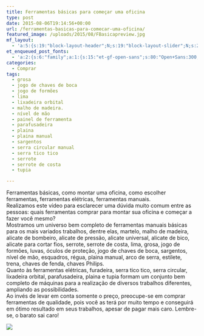 ```yaml
---
title: Ferramentas básicas para começar uma oficina
type: post
date: 2015-08-06T19:14:56+00:00
url: /ferramentas-basicas-para-comecar-uma-oficina/
featured_image: /uploads/2015/08/FBasicapreview.jpg
mf_layout:
  - 'a:5:{s:19:"block-layout-header";N;s:19:"block-layout-slider";N;s:22:"block-layout-structure";s:10:"full-width";s:25:"block-layout-left_sidebar";s:12:"blog-sidebar";s:26:"block-layout-right_sidebar";s:12:"blog-sidebar";}'
et_enqueued_post_fonts:
  - 'a:2:{s:6:"family";a:1:{s:15:"et-gf-open-sans";s:80:"Open+Sans:300,300italic,regular,italic,600,600italic,700,700italic,800,800italic";}s:6:"subset";a:2:{i:0;s:5:"latin";i:1;s:9:"latin-ext";}}'
categories:
  - Comprar
tags:
  - grosa
  - jogo de chaves de boca
  - jogo de formões
  - lima
  - lixadeira orbital
  - malho de madeira.
  - nível de mão
  - painel de ferramenta
  - parafusadeira
  - plaina
  - plaina manual
  - sargentos
  - serra circular manual
  - serra tico tico
  - serrote
  - serrote de costa
  - tupia

---
```

Ferramentas básicas, como montar uma oficina, como escolher ferramentas, ferramentas elétricas, ferramentas manuais.  
Realizamos este vídeo para esclarecer uma dúvida muito comum entre as pessoas: quais ferramentas comprar para montar sua oficina e começar a fazer você mesmo?  
Mostramos um universo bem completo de ferramentas manuais básicas para os mais variados trabalhos, dentre elas, martelo, malho de madeira, alicate de bombeiro, alicate de pressão, alicate universal, alicate de bico, alicate para cortar fios, serrote, serrote de costa, lima, grosa, jogo de formões, luvas, óculos de proteção, jogo de chaves de boca, sargentos, nível de mão, esquadros, régua, plaina manual, arco de serra, estilete, trena, chaves de fenda, chaves Philips.  
Quanto às ferramentas elétricas, furadeira, serra tico tico, serra circular, lixadeira orbital, parafusadeira, plaina e tupia formam um conjunto bem completo de máquinas para a realização de diversos trabalhos diferentes, ampliando as possibilidades.  
Ao invés de levar em conta somente o preço, preocupe-se em comprar ferramentas de qualidade, pois você as terá por muito tempo e conseguirá em ótimo resultado em seus trabalhos, apesar de pagar mais caro. Lembre-se, o barato sai caro!

[![][1]][2]

 [1]: /uploads/pdf/download-pdf.png
 [2]: /uploads/2015/09/Luminaria1.pdf